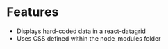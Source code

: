 # Features

* Displays hard-coded data in a react-datagrid
* Uses CSS defined within the node_modules folder
